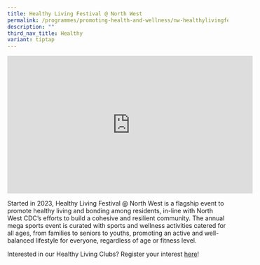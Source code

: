 ```yaml
---
title: Healthy Living Festival @ North West
permalink: /programmes/promoting-health-and-wellness/nw-healthylivingfest/
description: ""
third_nav_title: Healthy
variant: tiptap
---
```

<div class="iframe-wrapper">
<iframe height="315" width="560" allowfullscreen="true" frameborder="0" src="https://www.youtube.com/embed/I84F3dR1KO0?si=dOApKdxtek5y6KDK"></iframe>
</div>
<p>Started in 2023, Healthy Living Festival @ North West is a flagship event
to promote healthy living and bonding among residents, in-line with North
West CDC’s efforts to build a cohesive and resilient community. The annual
mega sports event is curated with sports and wellness activities catered
for all ages, from families to seniors to youths, promoting an active and
well-balanced lifestyle for everyone, regardless of age or fitness level.</p>
<p>Interested in our Healthy Living Clubs? Register your interest <a href="https://go.gov.sg/hlclub-interestform" rel="noopener nofollow" target="_blank">here</a>!</p>